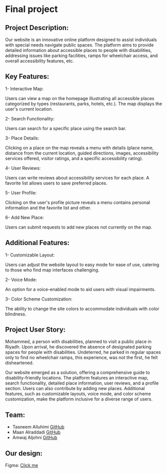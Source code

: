 <h1>Final project</h1>

<h2>Project Description:</h2>

Our website is an innovative online platform designed to assist individuals with special needs navigate public spaces. The platform aims to provide detailed information about accessible places to people with disabilities, addressing issues like parking facilities, ramps for wheelchair access, and overall accessibility features, etc.

<h2>Key Features:</h2>

1- Interactive Map:

Users can view a map on the homepage illustrating all accessible places categorized by types (restaurants, parks, hotels, etc.).
The map displays the user's current location.

2- Search Functionality:

Users can search for a specific place using the search bar.

3- Place Details:

Clicking on a place on the map reveals a menu with details (place name, distance from the current location, guided directions, images, accessibility services offered, visitor ratings, and a specific accessibility rating).

4- User Reviews:

Users can write reviews about accessibility services for each place.
A favorite list allows users to save preferred places.

5- User Profile:

Clicking on the user's profile picture reveals a menu contains personal information and the favorite list and other.

6- Add New Place:

Users can submit requests to add new places not currently on the map.


<h2>Additional Features:</h2>

1- Customizable Layout:

Users can adjust the website layout to easy mode for ease of use, catering to those who find map interfaces challenging.

2- Voice Mode:

An option for a voice-enabled mode to aid users with visual impairments.

3- Color Scheme Customization:

The ability to change the site colors to accommodate individuals with color blindness.


<h2>Project User Story:</h2>

Mohammed, a person with disabilities, planned to visit a public place in Riyadh. Upon arrival, he discovered the absence of designated parking spaces for people with disabilities. Undeterred, he parked in regular spaces only to find no wheelchair ramps, this experience, was not the first, he felt disheartened.

Our website emerged as a solution, offering a comprehensive guide to disability-friendly locations. The platform features an interactive map, search functionality, detailed place information, user reviews, and a profile section. Users can also contribute by adding new places. Additional features, such as customizable layouts, voice mode, and color scheme customization, make the platform inclusive for a diverse range of users.


<h2>Team:</h2>
<ul>
  <li>Tasneem Alluhimi <a href='https://github.com/TasAlluhimi'>GitHub</a></li>
  <li>Maan Alraddadi <a href='https://github.com/Amwaj-M'>GitHub</a></li>
  <li>Amwaj Aljohni <a href='https://github.com/MaanRaddadi'>GitHub</a></li>
</ul>


<h2>Our design:</h2>
Figma: <a href='https://www.figma.com/file/TP2qqTpXkcjVp0W04zd76B/final?type=design&node-id=0%3A1&mode=design&t=Zvs4aYdX2GAj8khr-1'>Click me</a>




